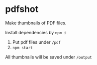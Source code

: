 # pdfshot

Make thumbnails of PDF files.

Install dependencies by `npm i`

1. Put pdf files under `/pdf`
2. `npm start`

All thumbnails will be saved under `/output`

